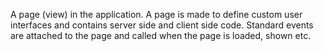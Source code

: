 A page (view) in the application. A page is made to define custom user interfaces and contains server side and client side code. Standard events are attached to the page and called when the page is loaded, shown etc.
